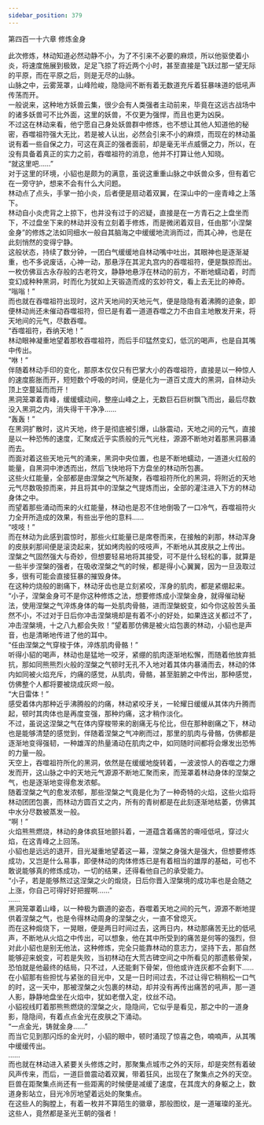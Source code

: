 ```yaml
---
sidebar_position: 379
---
```

 第四百一十六章 修炼金身


此次修炼，林动知道必然动静不小，为了不引来不必要的麻烦，所以他驱使着小炎，将速度施展到极致，足足飞掠了将近两个小时，甚至直接是飞跃过那一望无际的平原，而在平原之后，则是无尽的山脉。  
山脉之中，云雾笼罩，山峰险峻，隐隐间不断有着无数道充斥着狂暴味道的低吼声传荡而开。  
一般说来，这种地方妖兽云集，很少会有人类强者主动前来，毕竟在这远古战场中的诸多妖兽可不比外面，这里的妖兽，不仅更为强悍，而且也更为凶戾。  
不过这在林动来看，他宁愿自己身处妖兽群中修炼，也不想让其他人知道他的秘密，吞噬祖符强大无比，若是被人认出，必然会引来不小的麻烦，而现在的林动虽说有着一些自保之力，可这在真正的强者面前，却是毫无半点威慑之力，所以，在没有具备着真正的实力之前，吞噬祖符的消息，他并不打算让他人知晓。  
“就这里吧……”  
对于这里的环境，小貂也是颇为的满意，虽说这重重山脉之中妖兽众多，但有着它在一旁守护，想来不会有什么大问题。  
林动点了点头，手掌一拍小炎，后者便是扇动着双翼，在深山中的一座青峰之上落下。  
林动自小炎虎背之上掠下，也并没有过于的迟疑，直接是在一方青石之上盘坐而下，不过盘坐下来的林动并没有立刻着手修炼，而是微闭着双目，任由那“小涅槃金身”的修炼之法如同细水一般自其脑海之中缓缓地流淌而过，而其心神，也是在此刻悄然的变得宁静。  
这般状态，持续了数分钟，一团白气缓缓地自林动嘴中吐出，其眼神也是逐渐凝重，也不多说废话，心神一动，那悬浮在其泥丸宫内的吞噬祖符，便是飘掠而出。  
一枚仿佛亘古永存般的古老符文，静静地悬浮在林动的前方，不断地蠕动着，时而变幻成种种黑洞，时而化为犹如上天锻造而成的玄妙符文，看上去无比的神奇。  
“嗡嗡！”  
而也就在吞噬祖符出现时，这片天地间的天地元气，便是隐隐有着沸腾的迹象，即便林动尚还未催动吞噬祖符，但已是有着一道道吞噬之力不由自主地散发开来，将天地间的元气，尽数吞噬。  
“吞噬祖符，吞纳天地！”  
林动眼神凝重地望着那枚吞噬祖符，而后手印猛然变幻，低沉的喝声，也是自其嘴中传出。  
“咻！”  
伴随着林动手印的变化，那原本仅仅只有巴掌大小的吞噬祖符，直接是以一种惊人的速度膨胀而开，短短数个呼吸的时间，便是化为一道百丈庞大的黑洞，自林动头顶上空蔓延而而开！  
黑洞笼罩着青峰，缓缓蠕动间，整座山峰之上，无数巨石巨树飘飞而出，最后尽数没入黑洞之内，消失得干干净净……  
“轰轰！”  
在黑洞扩散时，这片天地，终于是彻底被引爆，山脉震动，天地之间的元气，直接是以一种恐怖的速度，汇聚成近乎实质般的元气光柱，源源不断地对着那黑洞暴涌而去。  
而面对着这些天地元气的涌来，黑洞中央位置，也是不断地蠕动，一道道火红般的能量，自黑洞中渗透而出，然后飞快地将下方盘坐的林动所包裹。  
这些火红能量，全部都是由涅槃之气所凝聚，吞噬祖符所化的黑洞，将附近的天地元气尽数吸掠而来，并且将其中的涅槃之气提炼而出，全部的灌注进入下方的林动身体之中。  
而望着那些涌动而来的火红能量，林动也是忍不住地倒吸了一口冷气，吞噬祖符火力全开所造成的效果，有些出乎他的意料……  
“吱吱！”  
而在林动为此感到震惊时，那些火红能量已是席卷而来，在接触的刹那，林动浑身的皮肤刹那间便是滚烫起来，犹如烤肉般的吱吱声，不断地从其皮肤之上传出。  
涅槃之气固然强大与奇妙，但想要轻易地将其接受，可不是什么轻松的事，就算是一些半步涅槃的强者，在吸收涅槃之气的时候，都是得小心翼翼，因为一旦汲取过多，很有可能会直接狂暴的摧毁身体。  
在这种灼烧般的剧痛下，林动牙齿也是立刻紧咬，浑身的肌肉，都是紧绷起来。  
“小子，涅槃金身可不是你这种修炼之法，想要修炼成小涅槃金身，就得催动秘法，使用涅槃之气淬炼身体的每一处肌肉骨骼，进而涅槃蜕变，如今你这般苦头虽然不小，不过对于日后你冲击涅槃境却是有着不小的好处，如果连这关都过不了，冲击涅槃境，十之八九都会失败！”望着那仿佛是被火焰包裹的林动，小貂也是声音，也是清晰地传进了他的耳中。  
“任由涅槃之气穿梭于体，淬炼肌肉骨骼！”  
听得小貂的喝声，林动也是猛地一咬牙，紧绷的肌肉逐渐地松懈，而随着他放弃抵抗，那如同熊熊烈火般的涅槃之气顿时无孔不入地对着其体内暴涌而去，林动的体内如同被火焰充斥，灼痛的感觉，从肌肉，骨骼，甚至脏腑之中传出，那种感觉，仿佛整个人都将要被烧成灰烬一般。  
“大日雷体！”  
感受着体内那种近乎沸腾般的灼痛，林动紧咬牙关，一轮耀日缓缓从其体内升腾而起，顿时其肉体也是再度变强，那种灼痛，这才稍作淡化。  
不过，虽说这涅槃之气在体内穿梭带来的剧痛无与伦比，但在那种剧痛之下，林动也是能够清楚的感觉到，伴随着涅槃之气冲刷而过，那里的肌肉与骨骼，仿佛都是逐渐地变得强韧，一种雄浑的热量涌动在肌肉之中，如同随时间都将会爆发出恐怖的力量一般。  
天空上，吞噬祖符所化的黑洞，依然是在缓缓地旋转着，一波波惊人的吞噬之力爆发而开，这山脉之中的天地元气源源不断地汇聚而来，而笼罩着林动身体的涅槃之气，也是逐渐地变得愈发浓郁。  
随着涅槃之气的愈发浓郁，那些涅槃之气竟是化为了一种奇特的火焰，这些火焰将林动团团包裹，而林动方圆百丈之内，所有的青树都是在此刻逐渐地枯萎，仿佛其中水分尽数被蒸发一般。  
“啊！”  
火焰熊熊燃烧，林动的身体疯狂地颤抖着，一道蕴含着痛苦的嘶哑低吼，穿过火焰，在这青峰之上回荡。  
小貂也是远远的退开，目光凝重地望着这一幕，涅槃之身强大是强大，但想要修炼成功，又岂是什么易事，即便林动的肉体修炼已是有着相当的雄厚的基础，可也不敢说能够真的修炼成功，一切的结果，还得看他自己的承受能力。  
“小子，若是能够熬过这涅槃之火的煅烧，日后你晋入涅槃境的成功率也是会随之上涨，你自己可得好好把握啊……”  
……  
黑洞笼罩着山峰，以一种极为霸道的姿态，吞噬着天地之间的元气，源源不断地提供着涅槃之气，也是令得林动周身的涅槃之火，一直不曾熄灭。  
而在这种煅烧下，一晃眼，便是两日时间过去，这两日内，林动那痛苦无比的低吼声，不断地从火焰之中传出，可以想象，他在其中所受到的痛苦是何等的强烈，但对此小貂也是别无他法，这种修炼，完全只能靠林动的意志力，坚持下去，那自然能够迎来蜕变，可若是失败，当初林动在大荒古碑空间之中所看见的那遗骸骨架，恐怕就是他最终的结局，只不过，人还能剩下骨架，但他或许连灰都不会剩下……  
在小貂那有些担忧与紧张的目光中，又是一日时间过去，不过让得它稍稍松一口气的时，这一天中，那被涅槃之火包裹的林动，却并没有再传出痛苦的吼声，那一道人影，静静地盘坐在火焰中，犹如老僧入定，纹丝不动。  
小貂视线盯着那熊熊燃烧的涅槃之火，隐隐间，它似乎是看见，那之中的一道身影，隐隐间，有着点点金光在皮肤之下涌动。  
“一点金光，铸就金身……”  
而当它见到那闪烁的金光时，小貂的眼中，顿时涌现了惊喜之色，喃喃声，从其嘴中缓缓传出。  
……  
而也就在林动进入紧要关头修炼之时，那聚集点城市之外的天际，却是突然有着破风声传来，而后，一道巨兽震动着双翼，带着狂风，出现在了聚集点之外的天空。  
巨兽在距聚集点尚还有一些距离的时候便是减缓了速度，在其庞大的身躯之上，数道身影站立，目光冷厉地望着远处的聚集点。  
在这些人的胸膛上，有着一枚并不算陌生的徽章，那般图纹，是一道璀璨的圣光。  
这些人，竟然都是圣光王朝的强者！  
  
  

